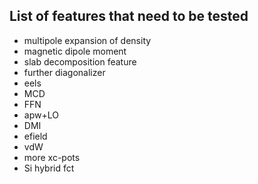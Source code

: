 List of features that need to be tested
----------------------

- multipole expansion of density
- magnetic dipole moment
- slab decomposition feature
- further diagonalizer
- eels
- MCD
- FFN
- apw+LO
- DMI
- efield
- vdW
- more xc-pots
- Si hybrid fct